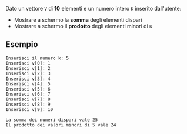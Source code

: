 Dato un vettore `V` di **10** elementi e un numero intero `K` inserito dall'utente:

- Mostrare a schermo la **somma** degli elementi dispari
- Mostrare a schermo il **prodotto** degli elementi minori di `K`

## Esempio

```plaintext
Inserisci il numero k: 5
Inserisci v[0]: 1
Inserisci v[1]: 2
Inserisci v[2]: 3
Inserisci v[3]: 4
Inserisci v[4]: 5
Inserisci v[5]: 6
Inserisci v[6]: 7
Inserisci v[7]: 8
Inserisci v[8]: 9
Inserisci v[9]: 10

La somma dei numeri dispari vale 25
Il prodotto dei valori minori di 5 vale 24
```